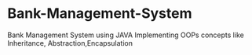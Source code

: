 # Bank-Management-System
Bank Management System using JAVA
Implementing OOPs concepts like Inheritance, Abstraction,Encapsulation 
